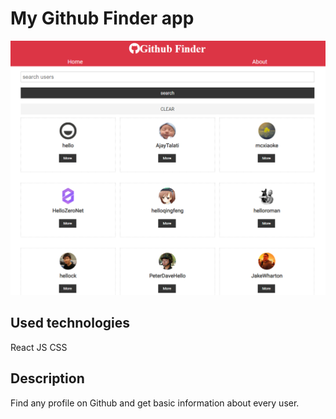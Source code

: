 # My Github Finder app

![image](/src/preview/github-finder.PNG)


## Used technologies
React JS
CSS

## Description
Find any profile on Github and get basic information about every user. 


